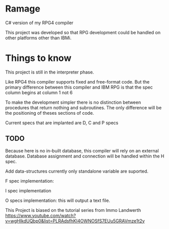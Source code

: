 # Ramage
C# version of my RPG4 compiler

This project was developed so that RPG development could be handled on other platforms other than IBMi. 

# Things to know
This project is still in the interpreter phase.

Like RPG4 this compiler supports fixed and free-format code. But the primary difference between this compiler and IBM RPG is that the spec column begins at column 1 not 6

To make the development simpler there is no distinction between procedures that return nothing and subroutines. The only difference will be the positioning of theses sections of code.

Current specs that are implanted are D, C and P specs

## TODO
Because here is no in-built database, this compiler will rely on an external database. Database assignment and connection will be handled within the H spec.

Add data-structures currently only standalone variable are suported.

F spec implementation:

I spec implementation

O specs implementation: this will output a text file.


This Project is biased on the tutorial series from Immo Landwerth
https://www.youtube.com/watch?v=wgHIkdUQbp0&list=PLRAdsfhKI4OWNOSfS7EUu5GRAVmze1t2y
